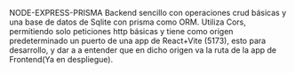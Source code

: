 NODE-EXPRESS-PRISMA
Backend sencillo con operaciones crud básicas y una base de datos de Sqlite con prisma como ORM.
Utiliza Cors, permitiendo solo peticiones http básicas y tiene como origen predeterminado un puerto de una app de React+Vite (5173), esto para desarrollo, y dar a a entender que
en dicho origen va la ruta de la app de Frontend(Ya en despliegue).
